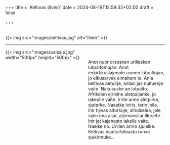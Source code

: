 +++
title = 'Keltivas (ilvés)'
date = 2024-08-19T12:59:32+02:00
draft = false

+++

<br/>
{{< img src="images/keltivas.jpg" alt="Ilven" >}}

--------------------------------------

<div style="display: flex; align-items: flex-start;">
  <div style="flex: 1; margin-right: 20px;">
    {{< img src="images/paisaje.jpg" width="500px" height="500px" >}}
  </div>
  <div style="flex: 1;">
<br/>

Anot nuor orsesken urillesken lutpaltomujan. Anot ierkirtikuslajenole usmen lutpaltojan, jo elkusarvek eimaltem te. Anla keltivas aetuirje, anlasi jas nuituenje vaite.
Nakususke an lutpalto. <br/>
Afrikalen ejrielne aletpaljanke, jo iakeulle vaite. Irirte anne aletpirke, sjuterke. Nasatke iviris, tarin joila. Inir hjivas  alturkuje, alhulselea, jale sijen ena aljar, aljemassilar illorjete. Inir jat kajanesto iakelle vaite. Naelke no. Urillen arrim sjulelke. Keltivas eiaeturteleasto runve sjukirmuke...

</div>